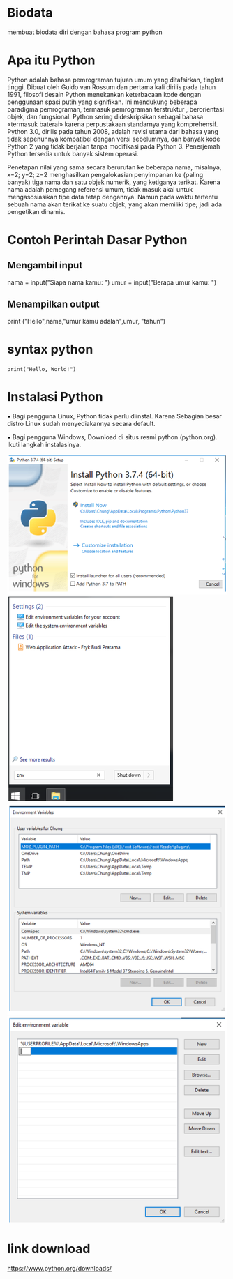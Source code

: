 # Biodata
membuat biodata diri dengan bahasa program python


# Apa itu Python

Python adalah bahasa pemrograman tujuan umum yang ditafsirkan, tingkat tinggi. Dibuat oleh Guido van Rossum dan pertama kali dirilis pada tahun 1991, filosofi desain Python menekankan keterbacaan kode dengan penggunaan spasi putih yang signifikan. Ini mendukung beberapa paradigma pemrograman, termasuk pemrograman terstruktur , berorientasi objek, dan fungsional. Python sering dideskripsikan sebagai bahasa «termasuk baterai» karena perpustakaan standarnya yang komprehensif.
Python 3.0, dirilis pada tahun 2008, adalah revisi utama dari bahasa yang tidak sepenuhnya kompatibel dengan versi sebelumnya, dan banyak kode Python 2 yang tidak berjalan tanpa modifikasi pada Python 3.
Penerjemah Python tersedia untuk banyak sistem operasi.

Penetapan nilai yang sama secara berurutan ke beberapa nama, misalnya, x=2; y=2; z=2 menghasilkan pengalokasian penyimpanan ke (paling banyak) tiga nama dan satu objek numerik, yang ketiganya terikat. Karena nama adalah pemegang referensi umum, tidak masuk akal untuk mengasosiasikan tipe data tetap dengannya. Namun pada waktu tertentu sebuah nama akan terikat ke suatu objek, yang akan memiliki tipe; jadi ada pengetikan dinamis.

# Contoh Perintah Dasar Python

## Mengambil input
nama = input("Siapa nama kamu: ")
umur = input("Berapa umur kamu: ")
## Menampilkan output
print ("Hello",nama,"umur kamu adalah",umur, "tahun")

# syntax python 
`print("Hello, World!")`


# Instalasi Python

• Bagi pengguna Linux, Python tidak perlu diinstal.
Karena Sebagian besar distro Linux sudah
menyediakannya secara default.

• Bagi pengguna Windows, Download di situs resmi
python (python.org). Ikuti langkah instalasinya.

![1.png](/gambar/1.png)
![3.png](/gambar/3.png)
![2.png](/gambar/2.png)
![4.png](/gambar/4.png)

# link download

https://www.python.org/downloads/

